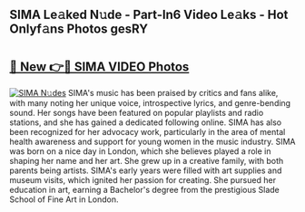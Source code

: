 ## SIMA Le𝚊ked N𝚞de - Part-ln6 Video Le𝚊ks - Hot Onlyf𝚊ns Photos gesRY

# <h2><a href="http://ab86629.deff.icu/?id=SIMA">🔗 New 👉🔴 SIMA VIDEO Photos</a></h2>

[![SIMA N𝚞des](https://i.imgur.com/rIISA9y.gif)](http://ab86629.deff.icu/?id=SIMA)
SIMA's music has been praised by critics and fans alike, with many noting her unique voice, introspective lyrics, and genre-bending sound. Her songs have been featured on popular playlists and radio stations, and she has gained a dedicated following online. SIMA has also been recognized for her advocacy work, particularly in the area of mental health awareness and support for young women in the music industry. SIMA was born on a nice day in London, which she believes played a role in shaping her name and her art. She grew up in a creative family, with both parents being artists. SIMA's early years were filled with art supplies and museum visits, which ignited her passion for creating. She pursued her education in art, earning a Bachelor's degree from the prestigious Slade School of Fine Art in London.
